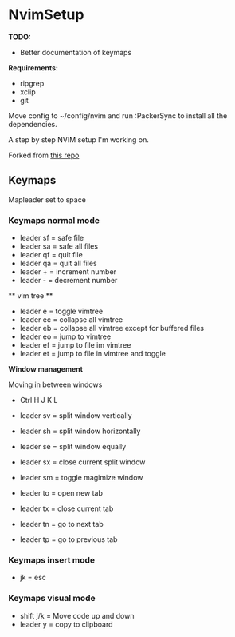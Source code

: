 # NvimSetup

**TODO:**

- Better documentation of keymaps

**Requirements:**

- ripgrep
- xclip
- git

Move config to ~/config/nvim and run :PackerSync to install all the dependencies.

A step by step NVIM setup I'm working on.

Forked from [this repo](https://github.com/josean-dev/dev-environment-files/tree/main/.config/nvim)

## Keymaps

Mapleader set to space

### Keymaps normal mode

- leader sf = safe file
- leader sa = safe all files
- leader qf = quit file
- leader qa = quit all files
- leader + = increment number
- leader - = decrement number

** vim tree **

- leader e = toggle vimtree
- leader ec = collapse all vimtree
- leader eb = collapse all vimtree except for buffered files
- leader eo = jump to vimtree
- leader ef = jump to file im vimtree
- leader et = jump to file in vimtree and toggle

**Window management**

Moving in between windows

- Ctrl H J K L

- leader sv = split window vertically
- leader sh = split window horizontally
- leader se = split window equally
- leader sx = close current split window
- leader sm = toggle magimize window

- leader to = open new tab
- leader tx = close current tab
- leader tn = go to next tab
- leader tp = go to previous tab

### Keymaps insert mode

- jk = esc

### Keymaps visual mode

- shift j/k = Move code up and down
- leader y = copy to clipboard
